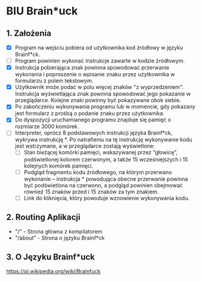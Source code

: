 # BIU Brain*uck 

## 1. Założenia
- [x] Program na wejściu pobiera od użytkownika kod źródłowy w języku Brainf*ck.
- [ ] Program powinien wykonać instrukcje zawarte w kodzie źródłowym. 
- [x] Instrukcja pobierająca znak powinna spowodować przerwanie wykonania i poproszenie o wpisanie znaku przez użytkownika w formularzu z polem tekstowym.
- [x] Użytkownik może podać w polu więcej znaków "z wyprzedzeniem". Instrukcja wyświetlająca znak powinna spowodować jego pokazanie w przeglądarce. Kolejne znaki powinny być pokazywane obok siebie.
- [x] Po zakończeniu wykonywania programu lub w momencie, gdy pokazany jest formularz z prośbą o podanie znaku przez użytkownika.
- [x] Do dyspozycji uruchamianego programu znajduje się pamięć o rozmiarze 3000 komórek.
- [ ] Interpreter, oprócz 8 podstawowych instrukcji języka Brainf*ck, wykrywa instrukcję *. Po natrafieniu na tę instrukcję wykonywanie kodu jest wstrzymane, a w przeglądarce zostają wyświetlone:  
    - [ ] Stan bieżącej komórki pamięci, wskazywanej przez “głowicę”, podświetlonej kolorem czerwonym, a także 15 wcześniejszych i 15 kolejnych komórek pamięci.
    - [ ] Podgląd fragmentu kodu źródłowego, na którym przerwano wykonanie – instrukcja * powodująca obecne przerwanie powinna być podświetlona na czerwono, a podgląd powinien obejmować również 15 znaków przed i 15 znaków za tym znakiem.
    - [ ] Link do kliknięcia, który powoduje wznowienie wykonywania kodu.

## 2. Routing Aplikacji
- "/" - Strona główna z kompilatorem
- "/about" - Strona o języku Brainf*ck

## 3. O Języku Brainf*uck
https://pl.wikipedia.org/wiki/Brainfuck